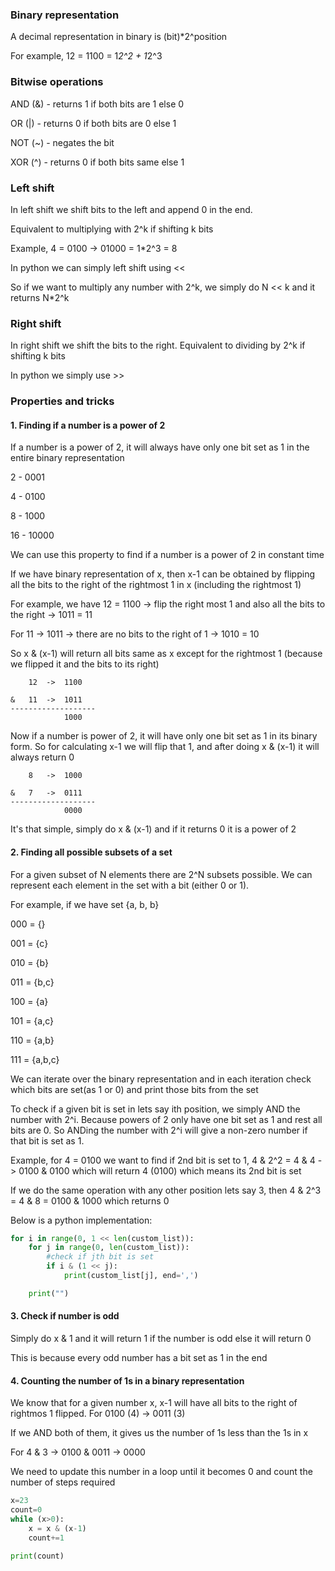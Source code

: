 ### Binary representation

A decimal representation in binary is (bit)*2^position

For example, 12 = 1100 = 1*2^2 + 1*2^3

### Bitwise operations

AND (&) - returns 1 if both bits are 1 else 0

OR (|) - returns 0 if both bits are 0 else 1

NOT (~) - negates the bit

XOR (^) - returns 0 if both bits same else 1

### Left shift

In left shift we shift bits to the left and append 0 in the end. 

Equivalent to multiplying with 2^k if shifting k bits

Example, 4 = 0100 -> 01000 = 1*2^3 = 8

In python we can simply left shift using <<

So if we want to multiply any number with 2^k, we simply do N << k and it returns N*2^k

### Right shift

In right shift we shift the bits to the right. Equivalent to dividing by 2^k if shifting k bits

In python we simply use >>

### Properties and tricks

#### 1. Finding if a number is a power of 2

If a number is a power of 2, it will always have only one bit set as 1 in the entire binary representation

2 - 0001

4 - 0100

8 - 1000

16 - 10000

We can use this property to find if a number is a power of 2 in constant time

If we have binary representation of x, then x-1 can be obtained by flipping all the bits to the right of the rightmost 1 in x (including the rightmost 1)

For example, we have 12 = 1100 -> flip the right most 1 and also all the bits to the right -> 1011 = 11
    
For 11 -> 1011 -> there are no bits to the right of 1 -> 1010 = 10

So x & (x-1) will return all bits same as x except for the rightmost 1 (because we flipped it and the bits to its right)

        12  ->  1100
    
    &   11  ->  1011
    -------------------
                1000

Now if a number is power of 2, it will have only one bit set as 1 in its binary form. So for calculating x-1 we will flip that 1, and after doing x & (x-1) it will always return 0

        8   ->  1000

    &   7   ->  0111
    -------------------
                0000

It's that simple, simply do x & (x-1) and if it returns 0 it is a power of 2


#### 2. Finding all possible subsets of a set

For a given subset of N elements there are 2^N subsets possible. We can represent each element in the set with a bit (either 0 or 1).

For example, if we have set {a, b, b}

000 = {}

001 = {c}

010 = {b}

011 = {b,c}

100 = {a}

101 = {a,c}

110 = {a,b}

111 = {a,b,c}

We can iterate over the binary representation and in each iteration check which bits are set(as 1 or 0) and print those bits from the set

To check if a given bit is set in lets say ith position, we simply AND the number with 2^i. Because powers of 2 only have one bit set as 1 and rest all bits are 0. So ANDing the number with 2^i will give a non-zero number if that bit is set as 1.

Example, for 4 = 0100 we want to find if 2nd bit is set to 1, 4 & 2^2 = 4 & 4 -> 0100 & 0100 which will return 4 (0100) which means its 2nd bit is set

If we do the same operation with any other position lets say 3, then 4 & 2^3 = 4 & 8 = 0100 & 1000 which returns 0

Below is a python implementation:

```python
for i in range(0, 1 << len(custom_list)):
    for j in range(0, len(custom_list)):
        #check if jth bit is set
        if i & (1 << j):
            print(custom_list[j], end=',')

    print("")
```

#### 3. Check if number is odd

Simply do x & 1 and it will return 1 if the number is odd else it will return 0

This is because every odd number has a bit set as 1 in the end

#### 4. Counting the number of 1s in a binary representation

We know that for a given number x, x-1 will have all bits to the right of rightmos 1 flipped. For 0100 (4) -> 0011 (3)

If we AND both of them, it gives us the number of 1s less than the 1s in x

For 4 & 3 -> 0100 & 0011 -> 0000

We need to update this number in a loop until it becomes 0 and count the number of steps required

```python
x=23
count=0
while (x>0):
    x = x & (x-1)
    count+=1

print(count)
```


